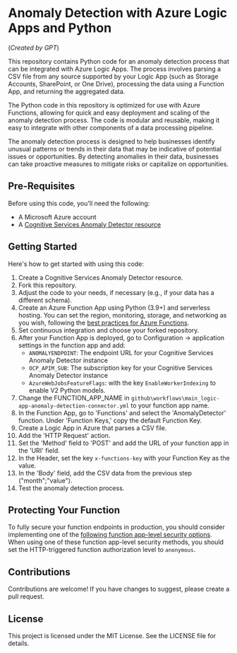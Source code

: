 # Anomaly Detection with Azure Logic Apps and Python

(_Created by GPT_)

This repository contains Python code for an anomaly detection process that can be integrated with Azure Logic Apps. The process involves parsing a CSV file from any source supported by your Logic App (such as Storage Accounts, SharePoint, or One Drive), processing the data using a Function App, and returning the aggregated data.

The Python code in this repository is optimized for use with Azure Functions, allowing for quick and easy deployment and scaling of the anomaly detection process. The code is modular and reusable, making it easy to integrate with other components of a data processing pipeline.

The anomaly detection process is designed to help businesses identify unusual patterns or trends in their data that may be indicative of potential issues or opportunities. By detecting anomalies in their data, businesses can take proactive measures to mitigate risks or capitalize on opportunities.

## Pre-Requisites

Before using this code, you'll need the following:

- A Microsoft Azure account
- A [Cognitive Services Anomaly Detector resource](https://learn.microsoft.com/en-us/azure/cognitive-services/anomaly-detector/overview)

## Getting Started

Here's how to get started with using this code:

1. Create a Cognitive Services Anomaly Detector resource.
2. Fork this repository.
3. Adjust the code to your needs, if necessary (e.g., if your data has a different schema).
4. Create an Azure Function App using Python (3.9+) and serverless hosting. You can set the region, monitoring, storage, and networking as you wish, following the [best practices for Azure Functions](https://learn.microsoft.com/en-us/azure/azure-functions/functions-best-practices).
5. Set continuous integration and choose your forked repository.
6. After your Function App is deployed, go to Configuration -> application settings in the function app and add:
   - `ANOMALYENDPOINT`: The endpoint URL for your Cognitive Services Anomaly Detector instance
   - `OCP_APIM_SUB`: The subscription key for your Cognitive Services Anomaly Detector instance
   - `AzureWebJobsFeatureFlags`: with the key `EnableWorkerIndexing` to enable V2 Python models.
7. Change the FUNCTION_APP_NAME in `github\workflows\main_logic-app-anomaly-detection-connector.yml` to your function app name.
8. In the Function App, go to 'Functions' and select the 'AnomalyDetector' function. Under 'Function Keys,' copy the default Function Key.
9. Create a Logic App in Azure that parses a CSV file.
10. Add the 'HTTP Request' action.
11. Set the 'Method' field to 'POST' and add the URL of your function app in the 'URI' field.
12. In the Header, set the key `x-functions-key` with your Function Key as the value.
13. In the 'Body' field, add the CSV data from the previous step ("month";"value").
14. Test the anomaly detection process.

## Protecting Your Function

To fully secure your function endpoints in production, you should consider implementing one of the [following function app-level security options](https://learn.microsoft.com/en-us/azure/azure-functions/functions-bindings-http-webhook-trigger?pivots=programming-language-python&tabs=python-v2%2Cin-process%2Cfunctionsv2#secure-an-http-endpoint-in-production). When using one of these function app-level security methods, you should set the HTTP-triggered function authorization level to `anonymous`.

## Contributions

Contributions are welcome! If you have changes to suggest, please create a pull request.

## License

This project is licensed under the MIT License. See the LICENSE file for details.
